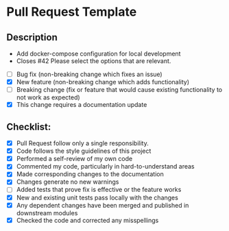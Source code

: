 # Pull Request Template
## Description
* Add docker-compose configuration for local development
* Closes #42 
Please select the options that are relevant.
- [ ] Bug fix (non-breaking change which fixes an issue)
- [x] New feature (non-breaking change which adds functionality)
- [ ] Breaking change (fix or feature that would cause existing functionality to not work as expected)
- [x] This change requires a documentation update
## Checklist:
- [x] Pull Request follow only a single responsibility.
- [x] Code follows the style guidelines of this project
- [x] Performed a self-review of my own code
- [x] Commented my code, particularly in hard-to-understand areas
- [x] Made corresponding changes to the documentation
- [x] Changes generate no new warnings
- [ ] Added tests that prove fix is effective or the feature works
- [x] New and existing unit tests pass locally with the changes
- [x] Any dependent changes have been merged and published in downstream modules
- [x] Checked the code and corrected any misspellings
